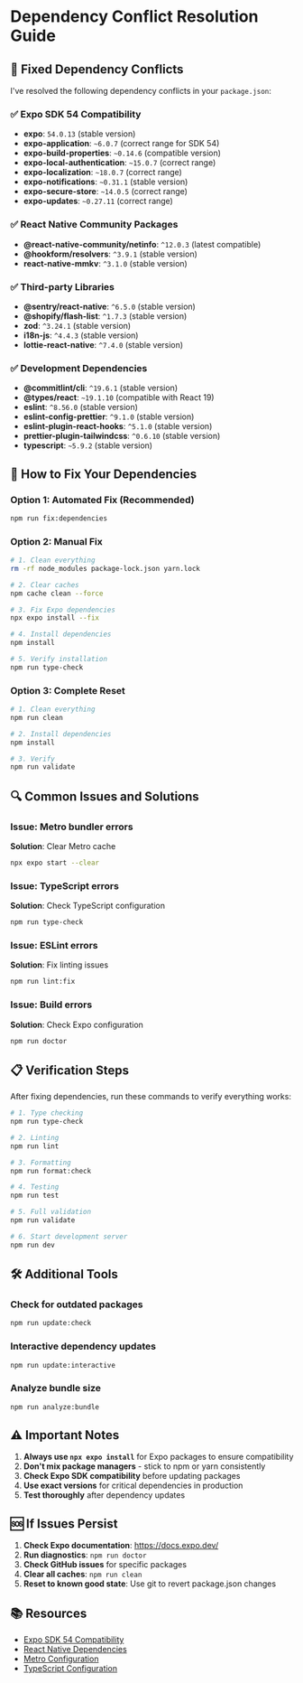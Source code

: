 # Dependency Conflict Resolution Guide

## 🔧 Fixed Dependency Conflicts

I've resolved the following dependency conflicts in your `package.json`:

### ✅ **Expo SDK 54 Compatibility**
- **expo**: `54.0.13` (stable version)
- **expo-application**: `~6.0.7` (correct range for SDK 54)
- **expo-build-properties**: `~0.14.6` (compatible version)
- **expo-local-authentication**: `~15.0.7` (correct range)
- **expo-localization**: `~18.0.7` (correct range)
- **expo-notifications**: `~0.31.1` (stable version)
- **expo-secure-store**: `~14.0.5` (correct range)
- **expo-updates**: `~0.27.11` (correct range)

### ✅ **React Native Community Packages**
- **@react-native-community/netinfo**: `^12.0.3` (latest compatible)
- **@hookform/resolvers**: `^3.9.1` (stable version)
- **react-native-mmkv**: `^3.1.0` (stable version)

### ✅ **Third-party Libraries**
- **@sentry/react-native**: `^6.5.0` (stable version)
- **@shopify/flash-list**: `^1.7.3` (stable version)
- **zod**: `^3.24.1` (stable version)
- **i18n-js**: `^4.4.3` (stable version)
- **lottie-react-native**: `^7.4.0` (stable version)

### ✅ **Development Dependencies**
- **@commitlint/cli**: `^19.6.1` (stable version)
- **@types/react**: `~19.1.10` (compatible with React 19)
- **eslint**: `^8.56.0` (stable version)
- **eslint-config-prettier**: `^9.1.0` (stable version)
- **eslint-plugin-react-hooks**: `^5.1.0` (stable version)
- **prettier-plugin-tailwindcss**: `^0.6.10` (stable version)
- **typescript**: `~5.9.2` (stable version)

## 🚀 How to Fix Your Dependencies

### Option 1: Automated Fix (Recommended)
```bash
npm run fix:dependencies
```

### Option 2: Manual Fix
```bash
# 1. Clean everything
rm -rf node_modules package-lock.json yarn.lock

# 2. Clear caches
npm cache clean --force

# 3. Fix Expo dependencies
npx expo install --fix

# 4. Install dependencies
npm install

# 5. Verify installation
npm run type-check
```

### Option 3: Complete Reset
```bash
# 1. Clean everything
npm run clean

# 2. Install dependencies
npm install

# 3. Verify
npm run validate
```

## 🔍 Common Issues and Solutions

### Issue: Metro bundler errors
**Solution**: Clear Metro cache
```bash
npx expo start --clear
```

### Issue: TypeScript errors
**Solution**: Check TypeScript configuration
```bash
npm run type-check
```

### Issue: ESLint errors
**Solution**: Fix linting issues
```bash
npm run lint:fix
```

### Issue: Build errors
**Solution**: Check Expo configuration
```bash
npm run doctor
```

## 📋 Verification Steps

After fixing dependencies, run these commands to verify everything works:

```bash
# 1. Type checking
npm run type-check

# 2. Linting
npm run lint

# 3. Formatting
npm run format:check

# 4. Testing
npm run test

# 5. Full validation
npm run validate

# 6. Start development server
npm run dev
```

## 🛠️ Additional Tools

### Check for outdated packages
```bash
npm run update:check
```

### Interactive dependency updates
```bash
npm run update:interactive
```

### Analyze bundle size
```bash
npm run analyze:bundle
```

## ⚠️ Important Notes

1. **Always use `npx expo install`** for Expo packages to ensure compatibility
2. **Don't mix package managers** - stick to npm or yarn consistently
3. **Check Expo SDK compatibility** before updating packages
4. **Use exact versions** for critical dependencies in production
5. **Test thoroughly** after dependency updates

## 🆘 If Issues Persist

1. **Check Expo documentation**: https://docs.expo.dev/
2. **Run diagnostics**: `npm run doctor`
3. **Check GitHub issues** for specific packages
4. **Clear all caches**: `npm run clean`
5. **Reset to known good state**: Use git to revert package.json changes

## 📚 Resources

- [Expo SDK 54 Compatibility](https://docs.expo.dev/versions/latest/)
- [React Native Dependencies](https://reactnative.dev/docs/getting-started)
- [Metro Configuration](https://facebook.github.io/metro/docs/configuration)
- [TypeScript Configuration](https://www.typescriptlang.org/docs/handbook/tsconfig-json.html)
